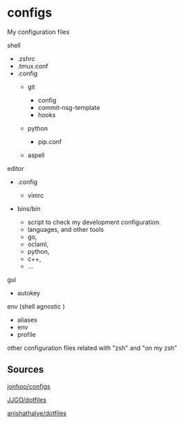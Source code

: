 # configs
My configuration files

shell
- .zshrc
- .tmux.conf
- .config
  - git
      -  config
      -  commit-nsg-template
      -  hooks
  - python
    - pip.conf

  - aspell
  
editor
- .config
   - vimrc

- bins/bin
  -  script to check my development configuration.
  -  languages, and other tools
  -  go,
  -  oclaml,
  -  python,
  -  c++,
  -  ...

gui
  - autokey

env (shell agnostic )
  - aliases
  - env
  - profile
  
other configuration files related with "zsh" and "on my zsh"

## Sources

[jonhoo/configs](https://github.com/jonhoo/configs)

[JJGO/dotfiles](https://github.com/JJGO/dotfiles)

[anishathalye/dotfiles](https://github.com/anishathalye/dotfiles)
